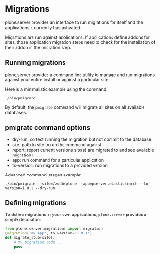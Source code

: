 # Migrations

plone.server provides an interface to run migrations for itself and the applications
it currently has activated.

Migrations are run against applications. If applications define addons for sites,
those application migration steps need to check for the installation of their
addon in the migration step.


## Running migrations

plone.server provides a command line utility to manage and run migrations
against your entire install or against a particular site.


Here is a minimalistic example using the command:

```
./bin/pmigrate
```

By default, the `pmigrate` command will migrate all sites on all available
databases.


## pmigrate command options

* dry-run: do test running the migration but not commit to the database
* site: path to site to run the command against
* report: report current versions site(s) are migrated to and see available migrations
* app: run command for a particular application
* to-version: run migrations to a provided version


Advanced command usages example:

```
./bin/pmigrate --site=/zodb/plone --app=pserver.elasticsearch --to-version=1.0.1 --dry-run
```


## Defining migrations

To define migrations in your own applications, `plone.server` provides a simple
decorator::

```python
from plone.server.migrations import migration
@migration('my.app', to_version='1.0.1')
def migrate_stub(site):
    # my migration code...
    pass
```
